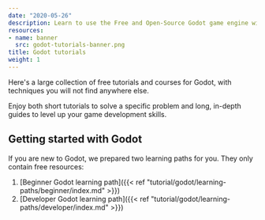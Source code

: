 ```yaml
---
date: "2020-05-26"
description: Learn to use the Free and Open-Source Godot game engine with short tutorials.
resources:
- name: banner
  src: godot-tutorials-banner.png
title: Godot tutorials
weight: 1
---
```


Here's a large collection of free tutorials and courses for Godot, with techniques you will not find anywhere else.

Enjoy both short tutorials to solve a specific problem and long, in-depth guides to level up your game development skills.

## Getting started with Godot

If you are new to Godot, we prepared two learning paths for you. They only contain free resources:

1. [Beginner Godot learning path]({{< ref "tutorial/godot/learning-paths/beginner/index.md" >}})
1. [Developer Godot learning path]({{< ref "tutorial/godot/learning-paths/developer/index.md" >}})
